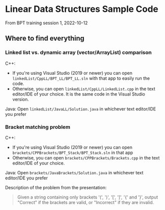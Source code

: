 # Linear Data Structures Sample Code
From BPT training session 1, 2022-10-12

## Where to find everything

### Linked list vs. dynamic array (vector/ArrayList) comparison
C++:
* If you're using Visual Studio (2019 or newer) you can open `linkedList/CppLL/BPT_LL/BPT_LL.sln` with that app to easily run the code.
* Otherwise, you can open `linkedList/CppLL/LinkedList.cpp` in the text editor/IDE of your choice. It is the same code in the Visual Studio version.

Java: Open `linkedList/JavaLL/Solution.java` in whichever text editor/IDE you prefer

### Bracket matching problem

C++:
* If you're using Visual Studio (2019 or newer) you can open `brackets/CPPBrackets/BPT_Stack/BPT_Stack.sln` in that app
* Otherwise, you can open `brackets/CPPBrackets/Brackets.cpp` in the text editor/IDE of your choice.

Java: Open `brackets/JavaBrackets/Solution.java` in whichever text editor/IDE you prefer

Description of the problem from the presentation:
> Given a string containing only brackets '(', ')', '[', ']', '{' and '}',
> output "Correct" if the brackets are valid, or "Incorrect" if they are invalid.

